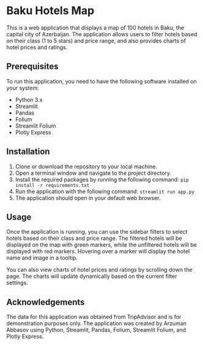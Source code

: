 # Baku Hotels Map

This is a web application that displays a map of 100 hotels in Baku, the capital city of Azerbaijan. The application allows users to filter hotels based on their class (1 to 5 stars) and price range, and also provides charts of hotel prices and ratings. 

## Prerequisites

To run this application, you need to have the following software installed on your system:

- Python 3.x
- Streamlit
- Pandas
- Folium
- Streamlit Folium
- Plotly Express

## Installation

1. Clone or download the repository to your local machine.
2. Open a terminal window and navigate to the project directory.
3. Install the required packages by running the following command: `pip install -r requirements.txt`
4. Run the application with the following command: `streamlit run app.py`
5. The application should open in your default web browser.

## Usage

Once the application is running, you can use the sidebar filters to select hotels based on their class and price range. The filtered hotels will be displayed on the map with green markers, while the unfiltered hotels will be displayed with red markers. Hovering over a marker will display the hotel name and image in a tooltip.

You can also view charts of hotel prices and ratings by scrolling down the page. The charts will update dynamically based on the current filter settings.

## Acknowledgements

The data for this application was obtained from TripAdvisor and is for demonstration purposes only. The application was created by Arzuman Abbasov using Python, Streamlit, Pandas, Folium, Streamlit Folium, and Plotly Express.
